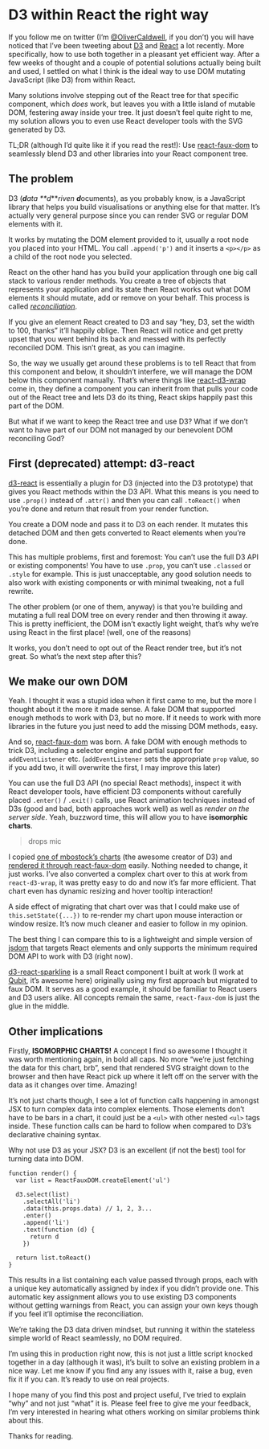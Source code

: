 # D3 within React the right way

If you follow me on twitter (I’m [@OliverCaldwell](https://twitter.com/OliverCaldwell), if you don’t) you will have noticed that I’ve been tweeting about [D3](http://d3js.org/) and [React](http://facebook.github.io/react/) a lot recently. More specifically, how to use both together in a pleasant yet efficient way. After a few weeks of thought and a couple of potential solutions actually being built and used, I settled on what I think is the ideal way to use DOM mutating JavaScript (like D3) from within React.

Many solutions involve stepping out of the React tree for that specific component, which _does_ work, but leaves you with a little island of mutable DOM, festering away inside your tree. It just doesn’t feel quite right to me, my solution allows you to even use React developer tools with the SVG generated by D3.

TL;DR (although I’d quite like it if you read the rest!): Use [react-faux-dom](https://github.com/Olical/react-faux-dom) to seamlessly blend D3 and other libraries into your React component tree.

## The problem

D3 (***d****ata **d****riven **d***ocuments), as you probably know, is a JavaScript library that helps you build visualisations or anything else for that matter. It’s actually very general purpose since you can render SVG or regular DOM elements with it.

It works by mutating the DOM element provided to it, usually a root node you placed into your HTML. You call `.append('p')` and it inserts a `<p></p>` as a child of the root node you selected.

React on the other hand has you build your application through one big call stack to various render methods. You create a tree of objects that represents your application and its state then React works out what DOM elements it should mutate, add or remove on your behalf. This process is called _[reconciliation](https://facebook.github.io/react/docs/reconciliation.html)_.

If you give an element React created to D3 and say “hey, D3, set the width to 100, thanks” it’ll happily oblige. Then React will notice and get pretty upset that you went behind its back and messed with its perfectly reconciled DOM. This isn’t great, as you can imagine.

So, the way we usually get around these problems is to tell React that from this component and below, it shouldn’t interfere, we will manage the DOM below this component manually. That’s where things like [react-d3-wrap](https://www.npmjs.com/package/react-d3-wrap) come in, they define a component you can inherit from that pulls your code out of the React tree and lets D3 do its thing, React skips happily past this part of the DOM.

But what if we want to keep the React tree and use D3? What if we don’t want to have part of our DOM not managed by our benevolent DOM reconciling God?

## First (deprecated) attempt: d3-react

[d3-react](https://github.com/Olical/d3-react) is essentially a plugin for D3 (injected into the D3 prototype) that gives you React methods within the D3 API. What this means is you need to use `.prop()` instead of `.attr()` and then you can call `.toReact()` when you’re done and return that result from your render function.

You create a DOM node and pass it to D3 on each render. It mutates this detached DOM and then gets converted to React elements when you’re done.

This has multiple problems, first and foremost: You can’t use the full D3 API or existing components! You have to use `.prop`, you can’t use `.classed` or `.style` for example. This is just unacceptable, any good solution needs to also work with existing components or with minimal tweaking, not a full rewrite.

The other problem (or one of them, anyway) is that you’re building and mutating a full real DOM tree on every render and then throwing it away. This is pretty inefficient, the DOM isn’t exactly light weight, that’s why we’re using React in the first place! (well, one of the reasons)

It works, you don’t need to opt out of the React render tree, but it’s not great. So what’s the next step after this?

## We make our own DOM

Yeah. I thought it was a stupid idea when it first came to me, but the more I thought about it the more it made sense. A fake DOM that supported enough methods to work with D3, but no more. If it needs to work with more libraries in the future you just need to add the missing DOM methods, easy.

And so, [react-faux-dom](https://github.com/Olical/react-faux-dom) was born. A fake DOM with enough methods to trick D3, including a selector engine and partial support for `addEventListener` etc. (`addEventListener` sets the appropriate `prop` value, so if you add two, it will overwrite the first, I may improve this later)

You can use the full D3 API (no special React methods), inspect it with React developer tools, have efficient D3 components without carefully placed `.enter()` / `.exit()` calls, use React animation techniques instead of D3s (good and bad, both approaches work well) as well as _render on the server side_. Yeah, buzzword time, this will allow you to have **isomorphic charts**.

> drops mic

I copied [one of mbostock’s charts](http://bl.ocks.org/mbostock/3883245) (the awesome creator of D3) and [rendered it through react-faux-dom](http://lab.oli.me.uk/d3-to-react-again/) easily. Nothing needed to change, it just works. I’ve also converted a complex chart over to this at work from `react-d3-wrap`, it was pretty easy to do and now it’s far more efficient. That chart even has dynamic resizing and hover tooltip interaction!

A side effect of migrating that chart over was that I could make use of `this.setState({...})` to re-render my chart upon mouse interaction or window resize. It’s now much cleaner and easier to follow in my opinion.

The best thing I can compare this to is a lightweight and simple version of [jsdom](https://github.com/tmpvar/jsdom) that targets React elements and only supports the minimum required DOM API to work with D3 (right now).

[d3-react-sparkline](https://github.com/QubitProducts/d3-react-sparkline) is a small React component I built at work (I work at [Qubit](http://www.qubit.com/), it’s awesome here) originally using my first approach but migrated to faux DOM. It serves as a good example, it should be familiar to React users and D3 users alike. All concepts remain the same, `react-faux-dom` is just the glue in the middle.

## Other implications

Firstly, **ISOMORPHIC CHARTS!** A concept I find so awesome I thought it was worth mentioning again, in bold all caps. No more “we’re just fetching the data for this chart, brb”, send that rendered SVG straight down to the browser and then have React pick up where it left off on the server with the data as it changes over time. Amazing!

It’s not just charts though, I see a lot of function calls happening in amongst JSX to turn complex data into complex elements. Those elements don’t have to be bars in a chart, it could just be a `<ul>` with other nested `<ul>` tags inside. These function calls can be hard to follow when compared to D3’s declarative chaining syntax.

Why not use D3 as your JSX? D3 is an excellent (if not the best) tool for turning data into DOM.

```
function render() {
  var list = ReactFauxDOM.createElement('ul')

  d3.select(list)
    .selectAll('li')
    .data(this.props.data) // 1, 2, 3...
    .enter()
    .append('li')
    .text(function (d) {
      return d
    })

  return list.toReact()
}
```

This results in a list containing each value passed through props, each with a unique key automatically assigned by index if you didn’t provide one. This automatic key assignment allows you to use existing D3 components without getting warnings from React, you can assign your own keys though if you feel it’ll optimise the reconciliation.

We’re taking the D3 data driven mindset, but running it within the stateless simple world of React seamlessly, no DOM required.

I’m using this in production right now, this is not just a little script knocked together in a day (although it was), it’s built to solve an existing problem in a nice way. Let me know if you find any any issues with it, raise a bug, even fix it if you can. It’s ready to use on real projects.

I hope many of you find this post and project useful, I’ve tried to explain “why” and not just “what” it is. Please feel free to give me your feedback, I’m very interested in hearing what others working on similar problems think about this.

Thanks for reading.
